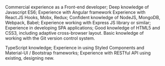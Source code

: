 Commercial experience as a Front-end developer;
Deep knowledge of Javascript ES6;
Experience with Angular framework
Experience with React.JS Hooks, Mobx, Redux;
Confident knowledge of NodeJS, MongoDB, Webpack, Babel;
Experience working with Express JS library or similar;
Experience in developing SPA applications;
Good knowledge of HTML5 and CSS3, including adaptive cross-browser layout.
Basic knowledge of working with the Git version control system.

TypeScript knowledge;
Experience in using Styled Components and Material-UI / Bootstrap frameworks;
Experience with RESTful API using existing, designing new.

